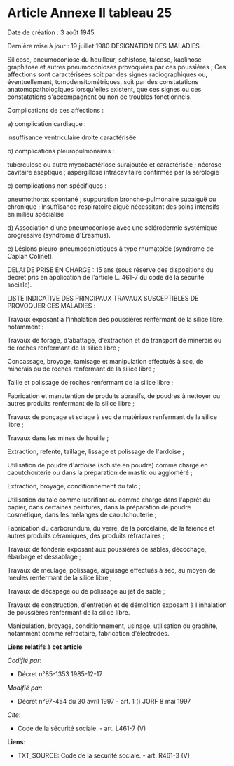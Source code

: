 # Article Annexe II tableau 25

Date de création : 3 août 1945. 

Dernière mise à jour : 19 juillet 1980 DESIGNATION DES MALADIES :

Silicose, pneumoconiose du houilleur, schistose, talcose, kaolinose graphitose et autres pneumoconioses provoquées par ces
poussières ; Ces affections sont caractérisées soit par des signes radiographiques ou, éventuellement, tomodensitométriques,
soit par des constatations anatomopathologiques lorsqu'elles existent, que ces signes ou ces constatations s'accompagnent ou
non de troubles fonctionnels.

Complications de ces affections :

a) complication cardiaque :

insuffisance ventriculaire droite caractérisée

b) complications pleuropulmonaires :

tuberculose ou autre mycobactériose surajoutée et caractérisée ; nécrose cavitaire aseptique ; aspergillose intracavitaire
confirmée par la sérologie

c) complications non spécifiques :

pneumothorax spontané ; suppuration broncho-pulmonaire subaiguë ou chronique ; insuffisance respiratoire aiguë nécessitant
des soins intensifs en milieu spécialisé

d) Association d'une pneumoconiose avec une sclérodermie systémique progressive (syndrome d'Erasmus).

e) Lésions pleuro-pneumoconiotiques à type rhumatoïde (syndrome de Caplan Colinet).

DELAI DE PRISE EN CHARGE : 15 ans (sous réserve des dispositions du décret pris en application de l'article L. 461-7 du code
de la sécurité sociale). 

LISTE INDICATIVE DES PRINCIPAUX TRAVAUX SUSCEPTIBLES DE PROVOQUER CES MALADIES :

Travaux exposant à l'inhalation des poussières renfermant de la silice libre, notamment : 

Travaux de forage, d'abattage, d'extraction et de transport de minerais ou de roches renfermant de la silice libre ;

Concassage, broyage, tamisage et manipulation effectués à sec, de minerais ou de roches renfermant de la silice libre ;

Taille et polissage de roches renfermant de la silice libre ;

Fabrication et manutention de produits abrasifs, de poudres à nettoyer ou autres produits renfermant de la silice libre ;

Travaux de ponçage et sciage à sec de matériaux renfermant de la silice libre ;

Travaux dans les mines de houille ;

Extraction, refente, taillage, lissage et polissage de l'ardoise ;

Utilisation de poudre d'ardoise (schiste en poudre) comme charge en caoutchouterie ou dans la préparation de mastic ou
aggloméré ;

Extraction, broyage, conditionnement du talc ;

Utilisation du talc comme lubrifiant ou comme charge dans l'apprêt du papier, dans certaines peintures, dans la préparation
de poudre cosmétique, dans les mélanges de caoutchouterie ;

Fabrication du carborundum, du verre, de la porcelaine, de la faïence et autres produits céramiques, des produits
réfractaires ;

Travaux de fonderie exposant aux poussières de sables, décochage, ébarbage et déssablage ; 

Travaux de meulage, polissage, aiguisage effectués à sec, au moyen de meules renfermant de la silice libre ;

Travaux de décapage ou de polissage au jet de sable ;

Travaux de construction, d'entretien et de démolition exposant à l'inhalation de poussières renfermant de la silice libre.

Manipulation, broyage, conditionnement, usinage, utilisation du graphite, notamment comme réfractaire, fabrication
d'électrodes.

**Liens relatifs à cet article**

_Codifié par_:

  - Décret n°85-1353 1985-12-17

_Modifié par_:

  - Décret n°97-454 du 30 avril 1997 - art. 1 () JORF 8 mai 1997

_Cite_:

  - Code de la sécurité sociale. - art. L461-7 (V)

**Liens**:

  - TXT_SOURCE: Code de la sécurité sociale. - art. R461-3 (V)

